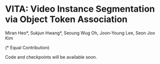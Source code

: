 # VITA: Video Instance Segmentation via Object Token Association
Miran Heo*, Sukjun Hwang*, Seoung Wug Oh, Joon-Young Lee, Seon Joo Kim

(* Equal Contribution)

Code and checkpoints will be available soon.
